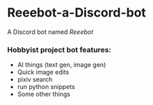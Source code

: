 # Reeebot-a-Discord-bot
A Discord bot named *Reeebot*


### Hobbyist project bot features:
- AI things (text gen, image gen)
- Quick image edits
- pixiv search
- run python snippets
- Some other things
